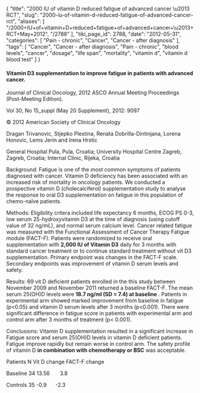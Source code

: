 {
    "title": "2000 IU of vitamin D reduced fatigue of advanced cancer \u2013 RCT",
    "slug": "2000-iu-of-vitamin-d-reduced-fatigue-of-advanced-cancer-rct",
    "aliases": [
        "/2000+IU+of+vitamin+D+reduced+fatigue+of+advanced+cancer+\u2013+RCT+May+2012",
        "/2788"
    ],
    "tiki_page_id": 2788,
    "date": "2012-05-31",
    "categories": [
        "Pain - chronic",
        "Cancer",
        "Cancer - after diagnosis"
    ],
    "tags": [
        "Cancer",
        "Cancer - after diagnosis",
        "Pain - chronic",
        "blood levels",
        "cancer",
        "dosage",
        "life span",
        "mortality",
        "vitamin d",
        "vitamin d blood test"
    ]
}


#### Vitamin D3 supplementation to improve fatigue in patients with advanced cancer.

Journal of Clinical Oncology, 2012 ASCO Annual Meeting Proceedings (Post-Meeting Edition).

Vol 30, No 15_suppl (May 20 Supplement), 2012: 9097

© 2012 American Society of Clinical Oncology

Dragan Trivanovic, Stjepko Plestina, Renata Dobrilla-Dintinjana, Lorena Honovic, Lems Jerin and Irena Hrstic

General Hospital Pula, Pula, Croatia; University Hospital Centre Zagreb, Zagreb, Croatia; Internal Clinic, Rijeka, Croatia

Background: Fatigue is one of the most common symptoms of patients diagnosed with cancer. Vitamin D deficiency has been associated with an increased risk of mortality in oncology patients. We conducted a prospective vitamin D (cholecalciferol) supplementation study to analyse the response to oral D3 supplementation on fatigue in this population of chemo-naïve patients. 

Methods: Eligibility critera included life expectancy  6 months, ECOG PS 0-3, low serum 25-hydroxyvitamin D3 at the time of diagnosis (using cutoff value of 32 ng/mL), and normal serum calcium level. Cancer related fatigue was measured with the Functional Assessment of Cancer Therapy Fatigue module (FACT-F). Patients were randomized to receive oral supplementation with **2,000 IU of Vitamin D3**  daily for 3 months with standard cancer treatment or to continue standard treatment without vit D3 supplementation. Primary endpoint was changes in the FACT-F scale. Secondary endpoints was improvement of vitamin D serum levels and safety. 

Results: 69 vit D deficient patients enrolled in the this study between November 2009 and November 2011 returned a baseline FACT-F. The mean serum 25(OH)D levels were  **18.7 ng/ml (SD = 7.4) at baseline** . Patients in experimental arm showed marked improvement from baseline in fatigue (p<0.05) and vitamin D serum levels after 3 months (p<0.001). There were significant difference in fatigue score in patients with experimental arm and control arm after 3 months of treatment (p< 0.001). 

Conclusions: Vitamin D supplementation resulted in a significant increase in Fatigue score and serum 25(OH)D levels in vitamin D deficient patients. Fatigue improve rapidly but remain worse in control arm. The safety profile of vitamin D  **in combination with chemotherapy or BSC**  was acceptable. 

Patients	N	Vit D change 	FACT-F change

Baseline	34	13.56 &nbsp; &nbsp; &nbsp;	3.8 

Controls	35	-0.9&nbsp; &nbsp; &nbsp;	-2.3